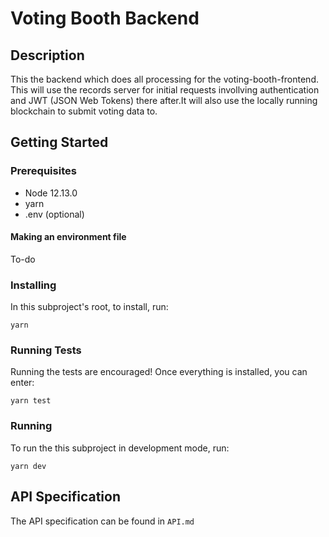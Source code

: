 # Voting Booth Backend

## Description
This the backend which does all processing for the voting-booth-frontend. This will use the records server for initial requests invollving authentication and JWT (JSON Web Tokens) there after.It will also use the locally running blockchain to submit voting data to.
## Getting Started
### Prerequisites
- Node 12.13.0
- yarn
- .env (optional)
#### Making an environment file
To-do
### Installing
In this subproject's root, to install, run:
```
yarn
```
### Running Tests
Running the tests are encouraged!
Once everything is installed, you can enter:
```
yarn test
```
### Running
To run the this subproject in development mode, run:
```
yarn dev
```

## API Specification
The API specification can be found in ```API.md```
